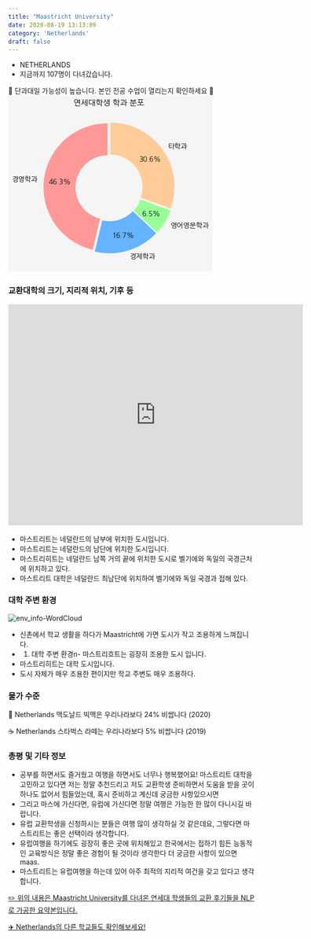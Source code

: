 ```yaml
---
title: "Maastricht University"
date: 2020-08-19 13:13:09
category: 'Netherlands'
draft: false
---
```



* NETHERLANDS
* 지금까지 107명이 다녀갔습니다. 

🚨 단과대일 가능성이 높습니다. 본인 전공 수업이 열리는지 확인하세요 🚨
![department-info](../plots/NL000010.png)
### 교환대학의 크기, 지리적 위치, 기후 등
<iframe
width="600"
height="450"
frameborder="0" style="border:0"
src="https://www.google.com/maps/embed/v1/place?key=AIzaSyC9e1AME-pVmWC4hBpFdu5S4dKzyepa3HQ&q=Maastricht+University&center=50.8471654,5.6865453&zoom=14" allowfullscreen>
</iframe>

* 마스트리트는 네덜란드의 남부에 위치한 도시입니다.
* 마스트리트는 네덜란드의 남단에 위치한 도시입니다.
* 마스트리히트는 네덜란드 남쪽 거의 끝에 위치한 도시로 벨기에와 독일의 국경근처에 위치하고 있다.
* 마스트리트 대학은 네덜란드 최남단에 위치하여 벨기에와 독일 국경과 접해 있다.


### 대학 주변 환경

![env_info-WordCloud](../univ_wordclouds_okt/env_info/NL000010_env_info_okt.png)

* 신촌에서 학교 생활을 하다가 Maastricht에 가면 도시가 작고 조용하게 느껴집니다.
* 1. 대학 주변 환경n- 마스트리흐트는 굉장히 조용한 도시 입니다.
* 마스트리히트는 대학 도시입니다.
* 도시 자체가 매우 조용한 편이지만 학교 주변도 매우 조용하다.


### 물가 수준 
🍔 Netherlands 맥도날드 빅맥은 우리나라보다 24% 비쌉니다 (2020)

☕️ Netherlands 스타벅스 라떼는 우리나라보다 5% 비쌉니다 (2019)

### 총평 및 기타 정보
* 공부를 하면서도 즐거웠고 여행을 하면서도 너무나 행복했어요! 마스트리트 대학을 고민하고 있다면 저는 정말 추천드리고 저도 교환학생 준비하면서 도움을 받을 곳이 하나도 없어서 힘들었는데, 혹시 준비하고 계신데 궁금한 사항있으시면
* 그리고 마스에 가신다면, 유럽에 가신다면 정말 여행은 가능한 한 많이 다니시길 바랍니다.
* 유럽 교환학생을 신청하시는 분들은 여행 많이 생각하실 것 같은데요, 그렇다면 마스트리트는 좋은 선택이라 생각합니다.
* 유럽여행을 하기에도 굉장히 좋은 곳에 위치해있고 한국에서는 접하기 힘든 능동적인 교육방식은 정말 좋은 경험이 될 것이라 생각한다 더 궁금한 사항이 있으면 maas.
* 마스트리트는 유럽여행을 하는데 있어 아주 최적의 지리적 여건을 갖고 있다고 생각합니다.


[✏️ 위의 내용은 Maastricht University를 다녀온 연세대 학생들의 교환 후기들을 NLP로 가공한 요약본입니다.](http://oia.yonsei.ac.kr/partner/expReport.asp?ucode=NL000010&bgbn=A)

[✈️ Netherlands의 다른 학교들도 확인해보세요!](https://yonsei-exchange.netlify.app/?category=Netherlands)
